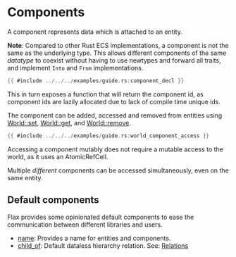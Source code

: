 # Components

A component represents data which is attached to an entity.

**Note**: Compared to other Rust ECS implementations, a component is not the
same as the underlying type. This allows different components of the same
_datatype_ to coexist without having to use newtypes and forward all traits, and
implement `Into` and `From` implementations.

```rust
{{ #include ../../../examples/guide.rs:component_decl }}
```

This in turn exposes a function that will return the component id, as component ids
are lazily allocated due to lack of compile time unique ids.

The component can be added, accessed and removed from entities using
[World::set](https://docs.rs/flax/latest/flax/struct.World.html#method.set),
[World::get](https://docs.rs/flax/latest/flax/struct.World.html#method.get), and
[World::remove](https://docs.rs/flax/latest/flax/struct.World.html#method.remove).

```rust
{{ #include ../../../examples/guide.rs:world_component_access }}
```

Accessing a component mutably does not require a mutable access to the world, as
it uses an AtomicRefCell.

Multiple _different_ components can be accessed simultaneously, even on the same
entity.

## Default components

Flax provides some opinionated default components to ease the communication
between different libraries and users.

- [name](https://docs.rs/flax/latest/flax/components/fn.name.html): Provides a name for entities and components.
- [child_of](https://docs.rs/flax/latest/flax/components/fn.child_of.html): Default dataless hierarchy relation. See: [Relations](https://ten3roberts.github.io/flax/guide/fundamentals/relations.html)
